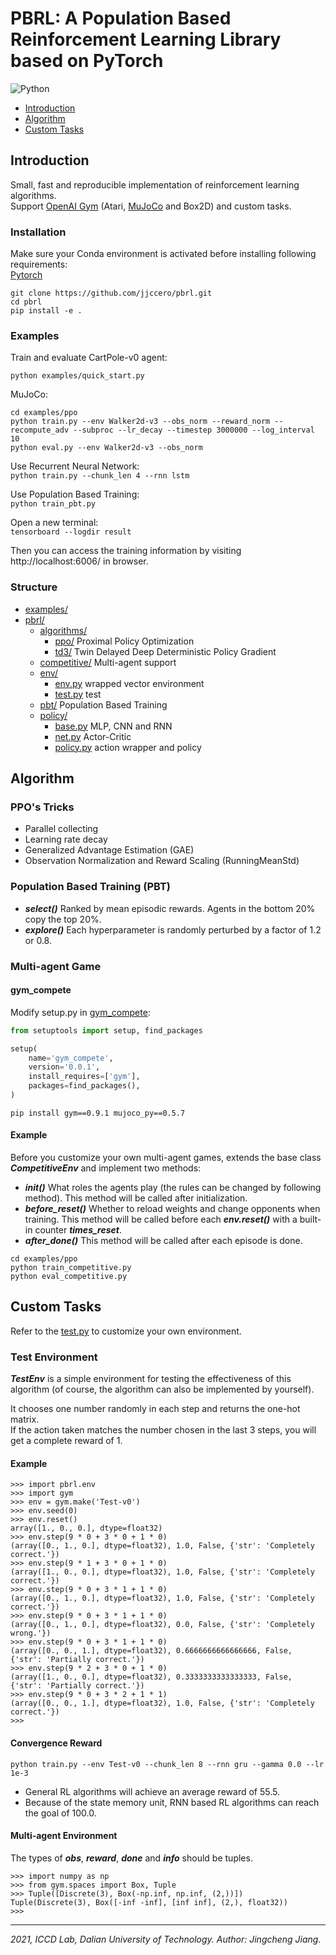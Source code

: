 # PBRL: A Population Based Reinforcement Learning Library based on PyTorch

![Python](https://img.shields.io/badge/language-python-green.svg)

* [Introduction](#introduction)
* [Algorithm](#algorithm)
* [Custom Tasks](#custom-tasks)

## Introduction

Small, fast and reproducible implementation of reinforcement learning algorithms.  
Support [OpenAI Gym](https://gym.openai.com/) (Atari, [MuJoCo](http://www.mujoco.org/) and Box2D) and custom tasks.

### Installation

Make sure your Conda environment is activated before installing following requirements:  
[Pytorch](https://pytorch.org/)

```
git clone https://github.com/jjccero/pbrl.git
cd pbrl
pip install -e .
```

### Examples

Train and evaluate CartPole-v0 agent:

```
python examples/quick_start.py
```

MuJoCo:

```
cd examples/ppo
python train.py --env Walker2d-v3 --obs_norm --reward_norm --recompute_adv --subproc --lr_decay --timestep 3000000 --log_interval 10
python eval.py --env Walker2d-v3 --obs_norm
``` 

Use Recurrent Neural Network:  
`python train.py --chunk_len 4 --rnn lstm`

Use Population Based Training:  
`python train_pbt.py`

Open a new terminal:  
`tensorboard --logdir result`

Then you can access the training information by visiting http://localhost:6006/ in browser.

### Structure

* [examples/](/examples)
* [pbrl/](/pbrl)
    * [algorithms/](/pbrl/algorithms)
        * [ppo/](/pbrl/algorithms/ppo) Proximal Policy Optimization
        * [td3/](/pbrl/algorithms/td3) Twin Delayed Deep Deterministic Policy Gradient
    * [competitive/](/pbrl/competitive) Multi-agent support
    * [env/](/pbrl/env)
        * [env.py](/pbrl/env/env.py) wrapped vector environment
        * [test.py](/pbrl/env/test.py) test
    * [pbt/](/pbrl/pbt) Population Based Training
    * [policy/](/pbrl/policy)
        * [base.py](/pbrl/policy/base.py) MLP, CNN and RNN
        * [net.py](/pbrl/policy/net.py) Actor-Critic
        * [policy.py](/pbrl/policy/policy.py) action wrapper and policy

## Algorithm

### PPO's Tricks

* Parallel collecting
* Learning rate decay
* Generalized Advantage Estimation (GAE)
* Observation Normalization and Reward Scaling (RunningMeanStd)

### Population Based Training (PBT)

* **_select()_** Ranked by mean episodic rewards. Agents in the bottom 20% copy the top 20%.
* **_explore()_** Each hyperparameter is randomly perturbed by a factor of 1.2 or 0.8.

### Multi-agent Game

#### gym_compete

Modify setup.py in [gym_compete](https://github.com/openai/multiagent-competition):

```python
from setuptools import setup, find_packages

setup(
    name='gym_compete',
    version='0.0.1',
    install_requires=['gym'],
    packages=find_packages(),
)
```

`pip install gym==0.9.1 mujoco_py==0.5.7`

#### Example

Before you customize your own multi-agent games, extends the base class **_CompetitiveEnv_** and implement two methods:

* **_init()_** What roles the agents play (the rules can be changed by following method). This method will be called
  after initialization.
* **_before_reset()_** Whether to reload weights and change opponents when training. This method will be called before
  each **_env.reset()_** with a built-in counter **_times_reset_**.
* **_after_done()_** This method will be called after each episode is done.

```
cd examples/ppo
python train_competitive.py
python eval_competitive.py
```

## Custom Tasks

Refer to the [test.py](//env/test.py) to customize your own environment.

### Test Environment

**_TestEnv_** is a simple environment for testing the effectiveness of this algorithm (of course, the algorithm can also
be implemented by yourself).

It chooses one number randomly in each step and returns the one-hot matrix.  
If the action taken matches the number chosen in the last 3 steps, you will get a complete reward of 1.

#### Example

```
>>> import pbrl.env
>>> import gym
>>> env = gym.make('Test-v0')
>>> env.seed(0)
>>> env.reset()
array([1., 0., 0.], dtype=float32)
>>> env.step(9 * 0 + 3 * 0 + 1 * 0)
(array([0., 1., 0.], dtype=float32), 1.0, False, {'str': 'Completely correct.'})
>>> env.step(9 * 1 + 3 * 0 + 1 * 0)
(array([1., 0., 0.], dtype=float32), 1.0, False, {'str': 'Completely correct.'})
>>> env.step(9 * 0 + 3 * 1 + 1 * 0)
(array([0., 1., 0.], dtype=float32), 1.0, False, {'str': 'Completely correct.'})
>>> env.step(9 * 0 + 3 * 1 + 1 * 0)
(array([0., 1., 0.], dtype=float32), 0.0, False, {'str': 'Completely wrong.'})
>>> env.step(9 * 0 + 3 * 1 + 1 * 0)
(array([0., 0., 1.], dtype=float32), 0.6666666666666666, False, {'str': 'Partially correct.'})
>>> env.step(9 * 2 + 3 * 0 + 1 * 0)
(array([1., 0., 0.], dtype=float32), 0.3333333333333333, False, {'str': 'Partially correct.'})
>>> env.step(9 * 0 + 3 * 2 + 1 * 1)
(array([0., 0., 1.], dtype=float32), 1.0, False, {'str': 'Completely correct.'})
>>>
```

#### Convergence Reward

`python train.py --env Test-v0 --chunk_len 8 --rnn gru --gamma 0.0 --lr 1e-3`

* General RL algorithms will achieve an average reward of 55.5.
* Because of the state memory unit, RNN based RL algorithms can reach the goal of 100.0.

#### Multi-agent Environment

The types of **_obs_**, **_reward_**, **_done_** and **_info_** should be tuples.

```
>>> import numpy as np
>>> from gym.spaces import Box, Tuple
>>> Tuple([Discrete(3), Box(-np.inf, np.inf, (2,))])
Tuple(Discrete(3), Box([-inf -inf], [inf inf], (2,), float32))
>>> 
```

---
*2021, ICCD Lab, Dalian University of Technology. Author: Jingcheng Jiang.*  

